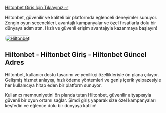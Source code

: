<a href="http://www.redly.vip/3A5tsFl">Hiltonbet Giriş İçin Tıklayınız ✅</a>

<p>Hiltonbet, güvenilir ve kaliteli bir platformda eğlenceli deneyimler sunuyor. Zengin oyun seçenekleri, avantajlı kampanyalar ve özel fırsatlarla dolu bir dünyaya adım atın. Hızlı ve güvenli erişim avantajıyla kazanmaya başlayın!</p>

<a href="http://www.redly.vip/3A5tsFl" title="Hiltonbet">
  <img src="https://i.ibb.co/MkY55wf/photo-2025-01-15-16-52-46.jpg" alt="Hiltonbet" style="max-width: 100%; border: 2px solid #ddd; border-radius: 10px;">
</a>

<h2>Hiltonbet - Hiltonbet Giriş - Hiltonbet Güncel Adres</h2>

<p>Hiltonbet, kullanıcı dostu tasarımı ve yenilikçi özellikleriyle ön plana çıkıyor. Gelişmiş hizmet anlayışı, hızlı ödeme yöntemleri ve geniş içerik yelpazesiyle her kullanıcıya hitap eden bir platform sunuyor.</p>

<p>Kullanıcı memnuniyetini ön planda tutan Hiltonbet, güvenilir altyapısıyla güvenli bir oyun ortamı sağlar. Şimdi giriş yaparak size özel kampanyaları keşfedin ve eğlence dolu bir dünyaya katılın!</p>
